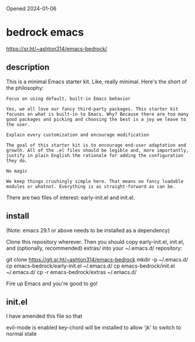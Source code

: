 Opened 2024-01-06


# bedrock emacs

https://sr.ht/~ashton314/emacs-bedrock/

## description

This is a minimal Emacs starter kit. Like, really minimal. Here's the short of the philosophy:

    Focus on using default, built-in Emacs behavior

    Yes, we all love our fancy third-party packages. This starter kit focuses on what is built-in to Emacs. Why? Because there are too many good packages and picking and choosing the best is a joy we leave to the user.

    Explain every customization and encourage modification

    The goal of this starter kit is to encourage end-user adaptation and growth. All of the .el files should be legible and, more importantly, justify in plain English the rationale for adding the configuration they do.

    No magic

    We keep things crushingly simple here. That means no fancy loadable modules or whatnot. Everything is as straight-forward as can be.

There are two files of interest: early-init.el and init.el.



## install
(Note: emacs 29.1 or above needs to be installed as a dependency)

Clone this repository wherever. Then you should copy early-init.el, init.el, and (optionally, recommended) extras/ into your ~/.emacs.d/ repository:

git clone https://git.sr.ht/~ashton314/emacs-bedrock
mkdir -p ~/.emacs.d/
cp emacs-bedrock/early-init.el ~/.emacs.d/
cp emacs-bedrock/init.el ~/.emacs.d/
cp -r emacs-bedrock/extras ~/.emacs.d/

Fire up Emacs and you're good to go!

## init.el

I have amended this file so that 

evil-mode is enabled
key-chord will be installed to allow 'jk' to switch to normal state



